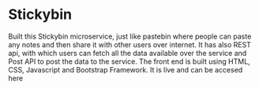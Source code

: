 # Stickybin
Built this Stickybin microservice, just like pastebin where people can paste any notes and then share it with other users over internet. It has also REST api, with which users can fetch all the data available over the service and Post API to post the data to the service.
The front end is built using HTML, CSS, Javascript and Bootstrap Framework.
It is live and can be accesed here 
